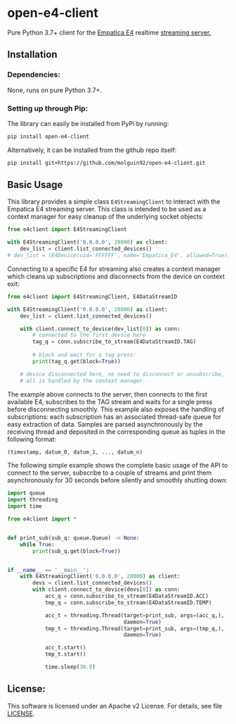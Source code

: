 # open-e4-client

Pure Python 3.7+ client for the [Empatica E4](https://www.empatica.com/research/e4/) realtime [streaming server.](http://developer.empatica.com/windows-streaming-server.html) 

## Installation
### Dependencies: 

None, runs on pure Python 3.7+.

### Setting up through Pip:

The library can easily be installed from PyPi by running:

```bash
pip install open-e4-client
```

Alternatively, it can be installed from the github repo itself:
```bash
pip install git+https://github.com/molguin92/open-e4-client.git
```

## Basic Usage

This library provides a simple class `E4StreamingClient` to interact with the Empatica E4 streaming server. This class is intended to be used as a context manager for easy cleanup of the underlying socket objects:

```python
from e4client import E4StreamingClient

with E4StreamingClient('0.0.0.0', 28000) as client:
    dev_list = client.list_connected_devices()
# dev_list = (E4Device(uid='FFFFFF', name='Empatica_E4', allowed=True), ...)
```

Connecting to a specific E4 for streaming also creates a context manager which cleans up subscriptions and disconnects from the device on context exit:

```python
from e4client import E4StreamingClient, E4DataStreamID

with E4StreamingClient('0.0.0.0', 28000) as client:
    dev_list = client.list_connected_devices()

    with client.connect_to_device(dev_list[0]) as conn:
        # connected to the first device here
        tag_q = conn.subscribe_to_stream(E4DataStreamID.TAG)
        
        # block and wait for a tag press:
        print(tag_q.get(block=True))

    # device disconnected here, no need to disconnect or unsubscribe,
    # all is handled by the context manager. 
```

The example above connects to the server, then connects to the first available E4, subscribes to the TAG stream and waits for a single press before disconnecting smoothly.
This example also exposes the handling of subscriptions: each subscription has an associated thread-safe queue for easy extraction of data. 
Samples are parsed asynchronously by the receiving thread and deposited in the corresponding queue as tuples in the following format:
```python
(timestamp, datum_0, datum_1, ..., datum_n)
```

The following simple example shows the complete basic usage of the API to connect to the server, subscribe to a couple of streams and print them asynchronously for 30 seconds before silently and smoothly shutting down:

```python
import queue
import threading
import time

from e4client import *


def print_sub(sub_q: queue.Queue) -> None:
    while True:
        print(sub_q.get(block=True))


if __name__ == '__main__':
    with E4StreamingClient('0.0.0.0', 28000) as client:
        devs = client.list_connected_devices()
        with client.connect_to_device(devs[0]) as conn:
            acc_q = conn.subscribe_to_stream(E4DataStreamID.ACC)
            tmp_q = conn.subscribe_to_stream(E4DataStreamID.TEMP)

            acc_t = threading.Thread(target=print_sub, args=(acc_q,),
                                     daemon=True)
            tmp_t = threading.Thread(target=print_sub, args=(tmp_q,),
                                     daemon=True)

            acc_t.start()
            tmp_t.start()

            time.sleep(30.0)

```



## License:

This software is licensed under an Apache v2 License.
For details, see file [LICENSE](./LICENSE).

